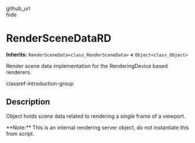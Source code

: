 github\_url  
hide

# RenderSceneDataRD

**Inherits:** `RenderSceneData<class_RenderSceneData>` **&lt;**
`Object<class_Object>`

Render scene data implementation for the RenderingDevice based
renderers.

classref-introduction-group

## Description

Object holds scene data related to rendering a single frame of a
viewport.

\*\*Note:\*\* This is an internal rendering server object, do not
instantiate this from script.
